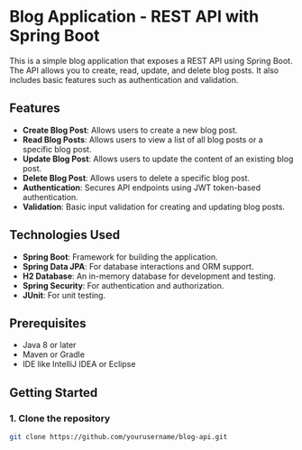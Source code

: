 # Blog Application - REST API with Spring Boot

This is a simple blog application that exposes a REST API using Spring Boot. The API allows you to create, read, update, and delete blog posts. It also includes basic features such as authentication and validation.

## Features

- **Create Blog Post**: Allows users to create a new blog post.
- **Read Blog Posts**: Allows users to view a list of all blog posts or a specific blog post.
- **Update Blog Post**: Allows users to update the content of an existing blog post.
- **Delete Blog Post**: Allows users to delete a specific blog post.
- **Authentication**: Secures API endpoints using JWT token-based authentication.
- **Validation**: Basic input validation for creating and updating blog posts.

## Technologies Used

- **Spring Boot**: Framework for building the application.
- **Spring Data JPA**: For database interactions and ORM support.
- **H2 Database**: An in-memory database for development and testing.
- **Spring Security**: For authentication and authorization.
- **JUnit**: For unit testing.

## Prerequisites

- Java 8 or later
- Maven or Gradle
- IDE like IntelliJ IDEA or Eclipse

## Getting Started

### 1. Clone the repository

```bash
git clone https://github.com/yourusername/blog-api.git
